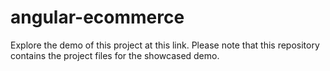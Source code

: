 # angular-ecommerce
Explore the demo of this project at this link. Please note that this repository contains the project files for the showcased demo.
